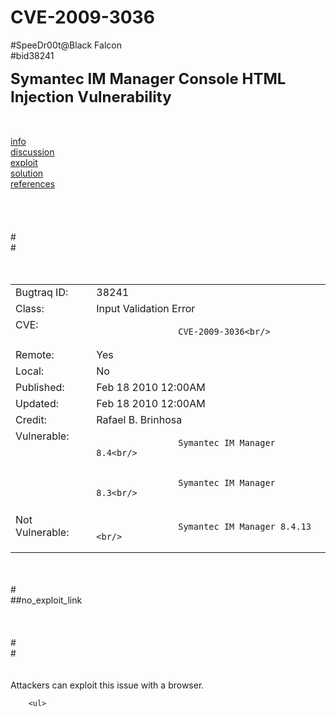 # CVE-2009-3036
#SpeeDr00t@Black Falcon<br>#bid38241<p><b><span style="font-size: 18pt;">Symantec IM Manager Console HTML Injection Vulnerability</span></b></p><br><br><a href="http://www.securityfocus.com/bid/38241/info">info</a><br><a href="http://www.securityfocus.com/bid/38241/discuss">discussion</a><br><a href="http://www.securityfocus.com/bid/38241/exploit">exploit</a><br><a href="http://www.securityfocus.com/bid/38241/solution">solution</a><br><a href="http://www.securityfocus.com/bid/38241/references">references</a><br><br><br><br><br>#<br>#<div id="vulnerability">
<span class="title"></span><br/><br/>
<table border="0" cellpadding="4" cellspacing="0">
<tr>
<td>
<span class="label">Bugtraq ID:</span>
</td>
<td>
				38241
			</td>
</tr>
<tr>
<td>
<span class="label">Class:</span>
</td>
<td>
				Input Validation Error
			</td>
</tr>
<tr valign="top">
<td>
<span class="label">CVE:</span>
</td>
<td>
				
					CVE-2009-3036<br/>
</td>
</tr>
<tr>
<td>
<span class="label">Remote:</span>
</td>
<td>
				Yes
			</td>
</tr>
<tr>
<td>
<span class="label">Local:</span>
</td>
<td>
				No
			</td>
</tr>
<tr>
<td>
<span class="label">Published:</span>
</td>
<td>
				Feb 18 2010 12:00AM
			</td>
</tr>
<tr>
<td>
<span class="label">Updated:</span>
</td>
<td>
				Feb 18 2010 12:00AM
			</td>
</tr>
<tr>
<td>
<span class="label">Credit:</span>
</td>
<td>
				Rafael B. Brinhosa
			</td>
</tr>
<tr valign="top">
<td>
<span class="label">Vulnerable:</span>
</td>
<td>
				
					Symantec IM Manager  8.4<br/>
					
				
					Symantec IM Manager  8.3<br/>
</td>
</tr>
<tr>
<td colspan="2">
<div class="breakline"></div>
</td>
</tr>
<tr valign="top">
<td>
<span class="label">Not Vulnerable:</span>
</td>
<td>
				
					Symantec IM Manager 8.4.13 <br/>
</td>
</tr>
</table>
</div><br><br>#<br>##no_exploit_link<br><br><br><br>#<br>#<div id="vulnerability">
<span class="title"></span><br/><br/>
	Attackers can exploit this issue with a browser.
	
		<ul>
</ul>
</div>
